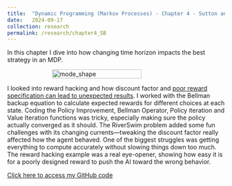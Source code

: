 ```yaml
---
title:  "Dynamic Programming (Markov Processes) - Chapter 4 - Sutton and Barto"
date:   2024-09-17
collection: research
permalink: /research/chapter4_SB
---
```

In this chapter I dive into how changing time horizon impacts the best strategy in an MDP. 
<figure style="display: flex; flex-direction: column; align-items: center;">
  <img src="{{ "/assets/img/learning/swimming.gif"  | absolute_url }}" alt="mode_shape" class="post-pic" style="width: 70%;"/>
</figure>

I looked into reward hacking and how discount factor and [poor reward specification can lead to unexpected results](https://openreview.net/pdf?id=JYtwGwIL7ye). I worked with the Bellman backup equation to calculate expected rewards for different choices at each state. Coding the Policy Improvement, Bellman Operator, Policy iteration and Value Iteration functions was tricky, especially making sure the policy actually converged as it should. The RiverSwim problem added some fun challenges with its changing currents—tweaking the discount factor really affected how the agent behaved. One of the biggest struggles was getting everything to compute accurately without slowing things down too much. The reward hacking example was a real eye-opener, showing how easy it is for a poorly designed reward to push the AI toward the wrong behavior.

[Click here to access my GitHub code](https://github.com/YaroKazakov/RL-phd/blob/main/stanford_cs234/assignments/code/vi_and_pi.py)